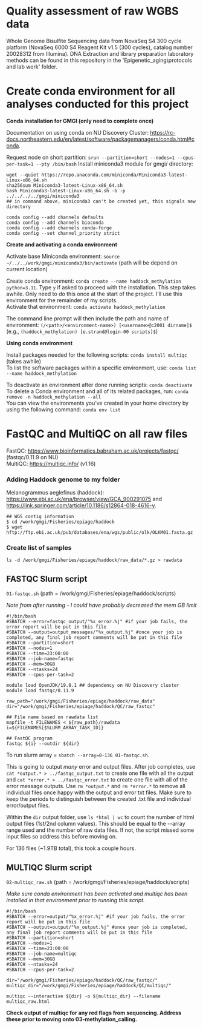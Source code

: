 # Quality assessment of raw WGBS data 

Whole Genome Bisulfite Sequencing data from NovaSeq S4 300 cycle platform (NovaSeq 6000 S4 Reagent Kit v1.5 (300 cycles), catalog number 20028312 from Illumina). DNA Extraction and library preparation laboratory methods can be found in this repository in the 'Epigenetic_aging\protocols and lab work' folder. 

# Create conda environment for all analyses conducted for this project 

**Conda installation for GMGI (only need to complete once)** 

Documentation on using conda on NU Discovery Cluster: https://rc-docs.northeastern.edu/en/latest/software/packagemanagers/conda.html#conda. 

Request node on short partition: `srun --partition=short --nodes=1 --cpus-per-task=1 --pty /bin/bash`
Install miniconda3 module for gmgi/ directory: 

```
wget --quiet https://repo.anaconda.com/miniconda/Miniconda3-latest-Linux-x86_64.sh
sha256sum Miniconda3-latest-Linux-x86_64.sh
bash Miniconda3-latest-Linux-x86_64.sh -b -p ../../../../gmgi/miniconda3 
## in command above, miniconda3 can't be created yet, this signals new directory

conda config --add channels defaults
conda config --add channels bioconda
conda config --add channels conda-forge
conda config --set channel_priority strict
```

**Create and activating a conda environment** 

Activate base Miniconda environment: `source ~/../../work/gmgi/miniconda3/bin/activate` (path will be depend on current location)

Create conda environment: `conda create --name haddock_methylation python=3.11`. Type `y` if asked to proceed with the installation. This step takes awhile. Only need to do this once at the start of the project. I'll use this environment for the remainder of my scripts.    
Activate that environment: `conda activate haddock_methylation`

The command line prompt will then include the path and name of environment: `(/<path>/<environment-name>) [<username>@c2001 dirname]$` (e.g., `(haddock_methylation) [e.strand@login-00 scripts]$`) 

**Using conda environment** 

Install packages needed for the following scripts: `conda install multiqc` (takes awhile)   
To list the software packages within a specific environment, use: `conda list --name haddock_methylation`

To deactivate an environment after done running scripts: `conda deactivate`  
To delete a Conda environment and all of its related packages, run: `conda remove -n haddock_methylation --all`  
You can view the environments you’ve created in your home directory by using the following command: `conda env list`


# FastQC and MultiQC on all raw files 

FastQC: https://www.bioinformatics.babraham.ac.uk/projects/fastqc/ (fastqc/0.11.9 on NU)  
MultiQC: https://multiqc.info/ (v1.16)  

### Adding Haddock genome to my folder 

Melanogrammus aeglefinus (haddock): https://www.ebi.ac.uk/ena/browser/view/GCA_900291075 and https://link.springer.com/article/10.1186/s12864-018-4616-y. 

```
## WGS contig information
$ cd /work/gmgi/Fisheries/epiage/haddock
$ wget hftp://ftp.ebi.ac.uk/pub/databases/ena/wgs/public/olk/OLKM01.fasta.gz
```

### Create list of samples 

`ls -d /work/gmgi/Fisheries/epiage/haddock/raw_data/*.gz > rawdata`


## FASTQC Slurm script 

`01-fastqc.sh` (path = /work/gmgi/Fisheries/epiage/haddock/scripts)

*Note from after running - I could have probably decreased the mem GB limit* 

```
#!/bin/bash
#SBATCH --error=fastqc_output/"%x_error.%j" #if your job fails, the error report will be put in this file
#SBATCH --output=output_messages/"%x_output.%j" #once your job is completed, any final job report comments will be put in this file
#SBATCH --partition=short
#SBATCH --nodes=1
#SBATCH --time=23:00:00
#SBATCH --job-name=fastqc
#SBATCH --mem=30GB
#SBATCH --ntasks=24
#SBATCH --cpus-per-task=2

module load OpenJDK/19.0.1 ## dependency on NU Discovery cluster 
module load fastqc/0.11.9

raw_path="/work/gmgi/Fisheries/epiage/haddock/raw_data"
dir="/work/gmgi/Fisheries/epiage/haddock/QC/raw_fastqc"

## File name based on rawdata list
mapfile -t FILENAMES < ${raw_path}/rawdata
i=${FILENAMES[$SLURM_ARRAY_TASK_ID]}

## FastQC program
fastqc ${i} --outdir ${dir}
```

To run slurm array = `sbatch --array=0-136 01-fastqc.sh`.

This is going to output *many* error and output files. After job completes, use `cat *output.* > ../fastqc_output.txt` to create one file with all the output and `cat *error.* > ../fastqc_error.txt` to create one file with all of the error message outputs. Use `rm *output.*` and `rm *error.*` to remove all individual files once happy with the output and error txt files. Make sure to keep the periods to distinguish between the created .txt file and individual error/output files. 

Within the `dir` output folder, use `ls *html | wc` to count the number of html output files (1st/2nd column values). This should be equal to the --array range used and the number of raw data files. If not, the script missed some input files so address this before moving on. 

For 136 files (~1.9TB total), this took a couple hours. 

## MULTIQC Slurm script 

`02-multiqc_raw.sh` (path = /work/gmgi/Fisheries/epiage/haddock/scripts)

*Make sure conda environment has been activated and multiqc has been installed in that environment prior to running this script.* 

```
#!/bin/bash
#SBATCH --error=output/"%x_error.%j" #if your job fails, the error report will be put in this file
#SBATCH --output=output/"%x_output.%j" #once your job is completed, any final job report comments will be put in this file
#SBATCH --partition=short
#SBATCH --nodes=1
#SBATCH --time=23:00:00
#SBATCH --job-name=multiqc
#SBATCH --mem=30GB
#SBATCH --ntasks=24
#SBATCH --cpus-per-task=2

dir="/work/gmgi/Fisheries/epiage/haddock/QC/raw_fastqc/"
multiqc_dir="/work/gmgi/Fisheries/epiage/haddock/QC/multiqc/"

multiqc --interactive ${dir} -o ${multiqc_dir} --filename multiqc_raw.html
```

**Check output of multiqc for any red flags from sequencing. Address these prior to moving onto 03-methylation_calling.**
